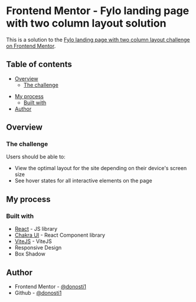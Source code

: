 # Frontend Mentor - Fylo landing page with two column layout solution

This is a solution to the [Fylo landing page with two column layout challenge on Frontend Mentor](https://www.frontendmentor.io/challenges/fylo-landing-page-with-two-column-layout-5ca5ef041e82137ec91a50f5).

## Table of contents

- [Overview](#overview)
  - [The challenge](#the-challenge)
<!--   - [Screenshot](#screenshot)
  - [Links](#links) -->
- [My process](#my-process)
  - [Built with](#built-with)
- [Author](#author)



## Overview

### The challenge

Users should be able to:

- View the optimal layout for the site depending on their device's screen size
- See hover states for all interactive elements on the page

<!-- ### Screenshot

![](./screenshot.jpg)

### Links

- Solution URL: [https://github.com/donosti1/fm-fylo-landing-page-with-two-column-layout](https://github.com/donosti1/fm-fylo-landing-page-with-two-column-layout)
- Live Site URL: [https://fm-fylo-landing-page-with-two-column-layout-donosti1.vercel.app/](https://fm-fylo-landing-page-with-two-column-layout-donosti1.vercel.app/) -->

## My process

### Built with

- [React](https://reactjs.org/) - JS library
- [Chakra UI](https://chakra-ui.com/) - React Component library
- [ViteJS](https://vitejs.dev/) - ViteJS
- Responsive Design
- Box Shadow


## Author

- Frontend Mentor - [@donosti1](https://www.frontendmentor.io/profile/donosti1)
- Github - [@donosti1](https://github.com/donosti1)
